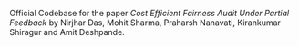 Official Codebase for the paper *Cost Efficient Fairness Audit Under Partial Feedback* by Nirjhar Das, Mohit Sharma, Praharsh Nanavati, Kirankumar Shiragur and Amit Deshpande.
